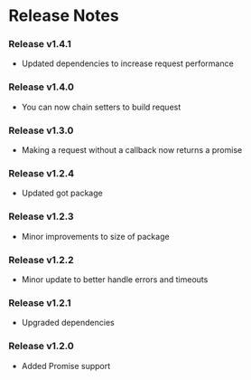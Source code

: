 # Release Notes

### Release v1.4.1

- Updated dependencies to increase request performance

### Release v1.4.0

- You can now chain setters to build request

### Release v1.3.0

- Making a request without a callback now returns a promise

### Release v1.2.4

- Updated got package

### Release v1.2.3

- Minor improvements to size of package

### Release v1.2.2

- Minor update to better handle errors and timeouts

### Release v1.2.1

- Upgraded dependencies

### Release v1.2.0

- Added Promise support
